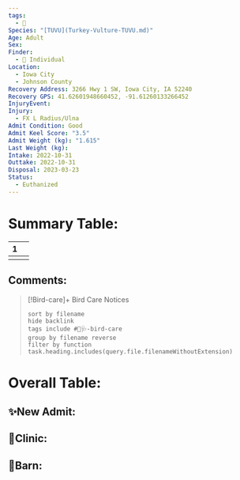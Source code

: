 ```yaml
---
tags:
  - 🦅
Species: "[TUVU](Turkey-Vulture-TUVU.md)"
Age: Adult
Sex: 
Finder:
  - 🧑 Individual
Location:
  - Iowa City
  - Johnson County
Recovery Address: 3266 Hwy 1 SW, Iowa City, IA 52240
Recovery GPS: 41.62601948660452, -91.61260133266452
InjuryEvent: 
Injury:
  - FX L Radius/Ulna
Admit Condition: Good
Admit Keel Score: "3.5"
Admit Weight (kg): "1.615"
Last Weight (kg): 
Intake: 2022-10-31
Outtake: 2022-10-31
Disposal: 2023-03-23
Status:
  - Euthanized
---
```


# Summary Table:

<div><table class="dataview table-view-table"><thead class="table-view-thead"><tr class="table-view-tr-header"><th class="table-view-th"><span></span><span class="dataview small-text">1</span></th><th class="table-view-th"><span></span></th></tr></thead><tbody class="table-view-tbody"><tr><td><span></span></td><td><span></span></td></tr></tbody></table></div>

## Comments:

> [!Bird-care]+ Bird Care Notices
>   ```tasks 
>   sort by filename
>   hide backlink
>   tags include #🦅🩺-bird-care 
>   group by filename reverse
>   filter by function task.heading.includes(query.file.filenameWithoutExtension)
>   ```

# Overall Table:

## ✨New Admit:



## 🏥Clinic:



## 🏡Barn:


